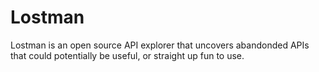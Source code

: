 # Lostman
Lostman is an open source API explorer that uncovers abandonded APIs that could potentially be useful, or straight up fun to use.
